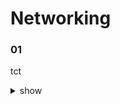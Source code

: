 # Networking

### 01

tct

<details><summary>show</summary>
<p>
  
```bash
k logs webapp-1
```

</p>
</details>
